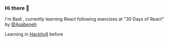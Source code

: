 ### Hi there 👋

I'm Badi , currently learning React following exercises at "30 Days of React" by [@Asabeneh](https://github.com/Asabeneh/30-Days-Of-React)

Learning in [Hacktiv8](https://www.hacktiv8.com/) before
<!--
**badimhmm/badimhmm** is a ✨ _special_ ✨ repository because its `README.md` (this file) appears on your GitHub profile.

Here are some ideas to get you started:

- 🔭 I’m currently working on ...
- 🌱 I’m currently learning ...
- 👯 I’m looking to collaborate on ...
- 🤔 I’m looking for help with ...
- 💬 Ask me about ...
- 📫 How to reach me: ...
- 😄 Pronouns: ...
- ⚡ Fun fact: ...
-->
